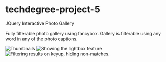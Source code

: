 # techdegree-project-5
JQuery Interactive Photo Gallery

Fully filterable photo gallery using fancybox. Gallery is filterable using any word in any of the photo captions.

![Thumbnails](https://ibb.co/MSzGc6W)
![Showing the lightbox feature](https://ibb.co/Tv5cKNY)
![Filtering results on keyup, hiding non-matches.](https://ibb.co/XWQ1dRh)

